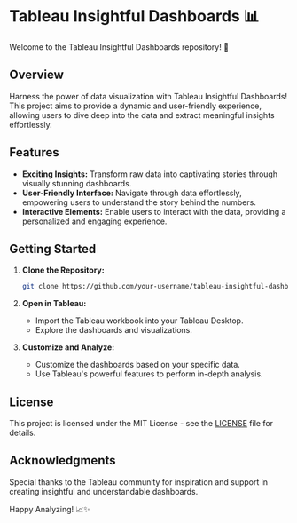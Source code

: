 # Tableau Insightful Dashboards 📊

Welcome to the Tableau Insightful Dashboards repository! 🚀

## Overview

Harness the power of data visualization with Tableau Insightful Dashboards! This project aims to provide a dynamic and user-friendly experience, allowing users to dive deep into the data and extract meaningful insights effortlessly.

## Features

- **Exciting Insights:** Transform raw data into captivating stories through visually stunning dashboards.
- **User-Friendly Interface:** Navigate through data effortlessly, empowering users to understand the story behind the numbers.
- **Interactive Elements:** Enable users to interact with the data, providing a personalized and engaging experience.

## Getting Started

1. **Clone the Repository:**
   ```bash
   git clone https://github.com/your-username/tableau-insightful-dashboards.git
   ```

2. **Open in Tableau:**
   - Import the Tableau workbook into your Tableau Desktop.
   - Explore the dashboards and visualizations.

3. **Customize and Analyze:**
   - Customize the dashboards based on your specific data.
   - Use Tableau's powerful features to perform in-depth analysis.

## License

This project is licensed under the MIT License - see the [LICENSE]([LICENSE](https://github.com/jyotirmaya16/Tablue_viz/blob/main/LICENSE)) file for details.

## Acknowledgments

Special thanks to the Tableau community for inspiration and support in creating insightful and understandable dashboards.

Happy Analyzing! 📈✨

